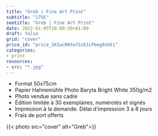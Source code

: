 ```yaml
---
title: "Greb | Fine Art Print"
subtitle: "175€"
seotitle: "Greb | Fine Art Print"
date: 2022-01-05T10:00:50+01:00
draft: false
grid: "cover"
price_id: "price_1KIwcRH3a7SzE1LPmeg0shEi"
categories:
- print
resources:
- src: "*.jpg"
---
```



* Format 50x75cm
* Papier Hahnemühle Photo Baryta Bright White 350g/m2
* Photo vendue sans cadre
* Édition limitée à 30 exemplaires, numérotés et signés
* Impression à la demande. Délai d'impression 3 à 8 jours
* Frais de port offerts

{{< photo src="cover" alt="Greb">}}
